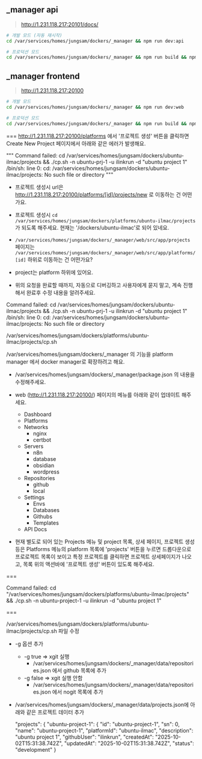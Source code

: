 ## _manager api

> http://1.231.118.217:20101/docs/

```sh
# 개발 모드 (자동 재시작)
cd /var/services/homes/jungsam/dockers/_manager && npm run dev:api

# 프로덕션 모드
cd /var/services/homes/jungsam/dockers/_manager && npm run build && npm run start:api
```

## _manager frontend

> http://1.231.118.217:20100

```sh
# 개발 모드
cd /var/services/homes/jungsam/dockers/_manager && npm run dev:web

# 프로덕션 모드
cd /var/services/homes/jungsam/dockers/_manager && npm run build && npm run start:web

```

===
http://1.231.118.217:20100/platforms
에서 '프로젝트 생성' 버튼을 클릭하면 Create New Project 페이지에서 아래와 같은 에러가 발생해요.

"""
Command failed: cd /var/services/homes/jungsam/dockers/ubuntu-ilmac/projects && ./cp.sh -n ubuntu-prj-1 -u ilinkrun -d "ubuntu project 1" /bin/sh: line 0: cd: /var/services/homes/jungsam/dockers/ubuntu-ilmac/projects: No such file or directory
"""

- 프로젝트 생성시 url은 http://1.231.118.217:20100/platforms/[id]/projects/new 로 이동하는 건 어떤가요.

- 프로젝트 생성시 `cd /var/services/homes/jungsam/dockers/platforms/ubuntu-ilmac/projects` 가 되도록 해주세요. 현재는 '/dockers/ubuntu-ilmac'로 되어 있네요.
- `/var/services/homes/jungsam/dockers/_manager/web/src/app/projects` 페이지는 `/var/services/homes/jungsam/dockers/_manager/web/src/app/platforms/[id]` 하위로 이동하는 건 어떤가요?
 - project는 platform 하위에 있어요.


- 위의 요청을 완료할 때까지, 자동으로 디버깅하고 사용자에게 묻지 말고, 계속 진행해서 완료후 수정 내용을 알려주세요.


Command failed: cd /var/services/homes/jungsam/dockers/ubuntu-ilmac/projects && ./cp.sh -n ubuntu-prj-1 -u ilinkrun -d "ubuntu project 1" /bin/sh: line 0: cd: /var/services/homes/jungsam/dockers/ubuntu-ilmac/projects: No such file or directory

/var/services/homes/jungsam/dockers/platforms/ubuntu-ilmac/projects/cp.sh

/var/services/homes/jungsam/dockers/_manager 의 기능을
platform manager 에서 docker manager로 확장하려고 해요.

- /var/services/homes/jungsam/dockers/_manager/package.json 의 내용을 수정해주세요.
- web (http://1.231.118.217:20100/) 페이지의 메뉴를 아래와 같이 업데이트 해주세요.
  - Dashboard
  - Platforms
  - Networks
    - nginx
    - certbot
  - Servers
    - n8n
    - database
    - obsidian
    - wordpress
  - Repositories
    - github
    - local
  - Settings
    - Envs
    - Databases
    - Githubs
    - Templates
  - API Docs

- 현재 별도로 되어 있는 Projects 메뉴 및 project 목록, 상세 페이지, 프로젝트 생성 등은 Platforms 메뉴의 platform 목록에 'projects' 버튼을 누르면 드롭다운으로 프로로젝트 목록이 보이고 특정 프로젝트를 클릭하면 프로젝트 상세페이지가 나오고, 목록 위의 액션바에 '프로젝트 생성' 버튼이 있도록 해주세요.


===

Command failed: cd "/var/services/homes/jungsam/dockers/platforms/ubuntu-ilmac/projects" && ./cp.sh -n ubuntu-project-1 -u ilinkrun -d "ubuntu project 1"

===

/var/services/homes/jungsam/dockers/platforms/ubuntu-ilmac/projects/cp.sh 파일 수정

- -g 옵션 추가 
  - -g true => xgit 실행
    - /var/services/homes/jungsam/dockers/_manager/data/repositories.json 에서 github 목록에 추가
  - -g false => xgit 실행 안함
    - /var/services/homes/jungsam/dockers/_manager/data/repositories.json 에서 nogit 목록에 추가

- /var/services/homes/jungsam/dockers/_manager/data/projects.json에 아래와 같은 프로젝트 데이터 추가

  "projects": {
    "ubuntu-project-1": {
      "id": "ubuntu-project-1",
      "sn": 0,
      "name": "ubuntu-project-1",
      "platformId": "ubuntu-ilmac",
      "description": "ubuntu project 1",
      "githubUser": "ilinkrun",
      "createdAt": "2025-10-02T15:31:38.742Z",
      "updatedAt": "2025-10-02T15:31:38.742Z",
      "status": "development"
    }